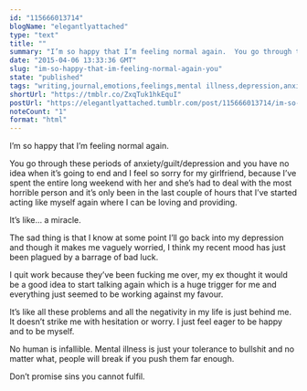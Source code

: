 ```yaml
---
id: "115666013714"
blogName: "elegantlyattached"
type: "text"
title: ""
summary: "I’m so happy that I’m feeling normal again.  You go through these periods of anxiety/guilt/depression and you have no idea when..."
date: "2015-04-06 13:33:36 GMT"
slug: "im-so-happy-that-im-feeling-normal-again-you"
state: "published"
tags: "writing,journal,emotions,feelings,mental illness,depression,anxiety,recovery"
shortUrl: "https://tmblr.co/ZxqTuk1hkEquI"
postUrl: "https://elegantlyattached.tumblr.com/post/115666013714/im-so-happy-that-im-feeling-normal-again-you"
noteCount: "1"
format: "html"
---
```


I’m so happy that I’m feeling normal again. 

You go through these periods of anxiety/guilt/depression and you have no idea when it’s going to end and I feel so sorry for my girlfriend, because I’ve spent the entire long weekend with her and she’s had to deal with the most horrible person and it’s only been in the last couple of hours that I’ve started acting like myself again where I can be loving and providing. 

It’s like… a miracle. 

The sad thing is that I know at some point I’ll go back into my depression and though it makes me vaguely worried, I think my recent mood has just been plagued by a barrage of bad luck.

I quit work because they’ve been fucking me over, my ex thought it would be a good idea to start talking again which is a huge trigger for me and everything just seemed to be working against my favour. 

It’s like all these problems and all the negativity in my life is just behind me. It doesn’t strike me with hesitation or worry. I just feel eager to be happy and to be myself. 

No human is infallible. Mental illness is just your tolerance to bullshit and no matter what, people will break if you push them far enough.

Don’t promise sins you cannot fulfil.